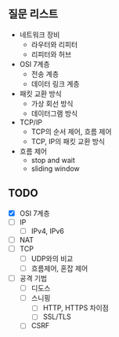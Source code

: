 ## 질문 리스트
- 네트워크 장비
    - 라우터와 리피터
    - 리피터와 허브
- OSI 7계층
    - 전송 계층
    - 데이터 링크 계층
- 패킷 교환 방식
    - 가상 회선 방식
    - 데이터그램 방식
- TCP/IP
    - TCP의 순서 제어, 흐름 제어
    - TCP, IP의 패킷 교환 방식
- 흐름 제어
    - stop and wait
    - sliding window

## TODO
- [x] OSI 7계층
- [ ] IP
    - [ ] IPv4, IPv6
- [ ] NAT
- [ ] TCP
    - [ ] UDP와의 비교
    - [ ] 흐름제어, 혼잡 제어
- [ ] 공격 기법
    - [ ] 디도스
    - [ ] 스니핑
        - [ ] HTTP, HTTPS 차이점
        - [ ] SSL/TLS
    - [ ] CSRF